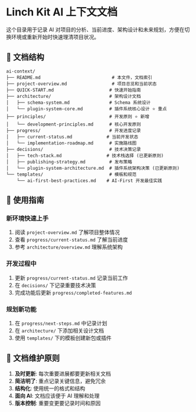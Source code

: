 # Linch Kit AI 上下文文档

这个目录用于记录 AI 对项目的分析、当前进度、架构设计和未来规划，方便在切换环境或重新开始时快速理清项目状况。

## 📁 文档结构

```
ai-context/
├── README.md                           # 本文件，文档索引
├── project-overview.md                 # 项目总览和当前状态
├── QUICK-START.md                     # 快速开始指南
├── architecture/                      # 架构设计文档
│   ├── schema-system.md               # Schema 系统设计
│   └── plugin-system-core.md          # 插件系统核心设计 ⭐ 重点
├── principles/                        # 开发原则 ⭐ 新增
│   └── development-principles.md      # 核心开发原则
├── progress/                          # 开发进度记录
│   ├── current-status.md             # 当前开发状态
│   └── implementation-roadmap.md      # 实施路线图
├── decisions/                         # 技术决策记录
│   ├── tech-stack.md                 # 技术栈选择 (已更新原则)
│   ├── publishing-strategy.md         # 发布策略
│   └── plugin-system-architecture.md  # 插件系统架构决策 (已更新原则)
└── templates/                         # 模板和规范
    └── ai-first-best-practices.md    # AI-First 开发最佳实践
```

## 🎯 使用指南

### 新环境快速上手
1. 阅读 `project-overview.md` 了解项目整体情况
2. 查看 `progress/current-status.md` 了解当前进度
3. 参考 `architecture/overview.md` 理解系统架构

### 开发过程中
1. 更新 `progress/current-status.md` 记录当前工作
2. 在 `decisions/` 下记录重要技术决策
3. 完成功能后更新 `progress/completed-features.md`

### 规划新功能
1. 在 `progress/next-steps.md` 中记录计划
2. 在 `architecture/` 下添加相关设计文档
3. 使用 `templates/` 下的模板创建新包或插件

## 📝 文档维护原则

1. **及时更新**: 每次重要进展都要更新相关文档
2. **简洁明了**: 重点记录关键信息，避免冗余
3. **结构化**: 使用统一的格式和结构
4. **面向 AI**: 文档应该便于 AI 理解和处理
5. **版本控制**: 重要变更要记录时间和原因
